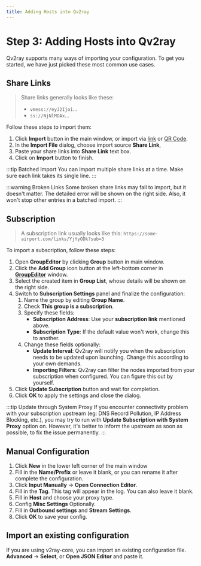 ```yaml
---
title: Adding Hosts into Qv2ray
---
```


# Step 3: Adding Hosts into Qv2ray

Qv2ray supports many ways of importing your configuration. To get you started, we have just picked these most common use cases.

## Share Links

> Share links generally looks like these:
>
> - `vmess://eyJ2Ijoi`...
> - `ss://NjNlMDAx`...

Follow these steps to import them:

1. Click **Import** button in the main window, or import via [link](qv2ray://open/import/link) or [QR Code](qv2ray://open/import/qr).
2. In the **Import File** dialog, choose import source **Share Link**,
3. Paste your share links into **Share Link** text box.
4. Click on **Import** button to finish.

:::tip Batched Import
You can import multiple share links at a time. Make sure each link takes its single line.
:::

:::warning Broken Links
Some broken share links may fail to import, but it doesn't matter. The detailed error will be shown on the right side. Also, it won't stop other entries in a batched import.
:::

## Subscription

> A subscription link usually looks like this: `https://some-airport.com/links/YjYyODk?sub=3`

To import a subscription, follow these steps:

1. Open **GroupEditor** by clicking **Group** button in main window.
2. Click the **Add Group** icon button at the left-bottom corner in **[GroupEditor](qv2ray://open/group/connection)** window.
3. Select the created item in **Group List**, whose details will be shown on the right side.
4. Switch to **Subscription Settings** panel and finalize the configuration:
   1. Name the group by editing **Group Name**.
   2. Check **This group is a subscription**.
   3. Specify these fields:
      - **Subscription Address**: Use your **subscription link** mentioned above.
      - **Subscription Type**: If the default value won't work, change this to another.
   4. Change these fields optionally:
      - **Update Interval**: Qv2ray will notify you when the subscription needs to be updated upon launching. Change this according to your own demands.
      - **Importing Filters**: Qv2ray can filter the nodes imported from your subscription when configured. You can figure this out by yourself.
5. Click **Update Subscription** button and wait for completion.
6. Click **OK** to apply the settings and close the dialog.

:::tip Update through System Proxy
If you encounter connectivity problem with your subscription upstream (eg: DNS Record Pollution, IP Address Blocking, etc.), you may try to run with **Update Subscription with System Proxy** option on. However, it's better to inform the upstream as soon as possible, to fix the issue permanently.
:::

## Manual Configuration

1. Click **New** in the lower left corner of the main window
2. Fill in the **Name/Prefix** or leave it blank, or you can rename it after complete the configuration.
3. Click **Input Manually** -> **Open Connection Editor**.
4. Fill in the **Tag**. This tag will appear in the log. You can also leave it blank.
5. Fill in **Host** and choose your proxy type.
6. Config **Misc Settings** Optionally.
7. Fill in **Outbound settings** and **Stream Settings**.
8. Click **OK** to save your config.

## Import an existing configuration

If you are using v2ray-core, you can import an existing configuration file. **Advanced** -> **Select**, or **Open JSON Editor** and paste it.
